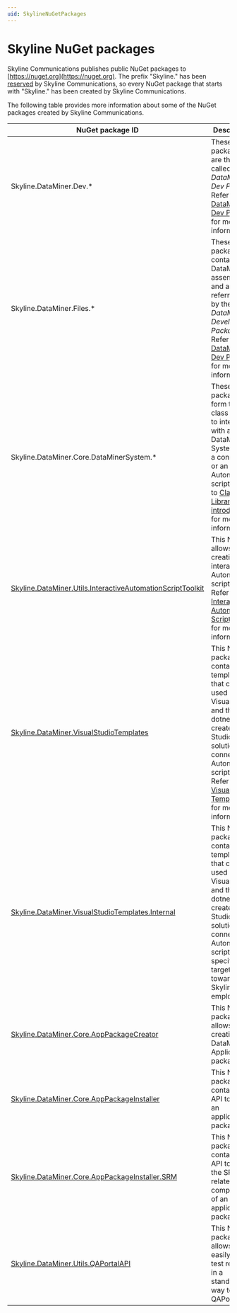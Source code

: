 ```yaml
---
uid: SkylineNuGetPackages
---
```


# Skyline NuGet packages

Skyline Communications publishes public NuGet packages to [https://nuget.org](https://nuget.org). The prefix "Skyline." has been [reserved](https://learn.microsoft.com/en-us/nuget/nuget-org/id-prefix-reservation) by Skyline Communications, so every NuGet package that starts with "Skyline." has been created by Skyline Communications.

The following table provides more information about some of the NuGet packages created by Skyline Communications.

|NuGet package ID|Description  |
|---------|---------|
|Skyline.DataMiner.Dev.*     |These NuGet packages are the so-called *DataMiner Dev Packs*. Refer to [DataMiner Dev Packs](xref:TOODataMinerDevPackages)  for more information.       |
|Skyline.DataMiner.Files.*     |These NuGet packages contain DataMiner assemblies and are referred to by the *DataMiner Development Packages*. Refer to [DataMiner Dev Packs](xref:TOODataMinerDevPackages)  for more information.         |
|Skyline.DataMiner.Core.DataMinerSystem.*     |These NuGet packages form the class library to interact with a DataMiner System from a connector or an Automation script. Refer to [Class Library introduction](xref:ClassLibraryIntroduction) for more information.       |
|[Skyline.DataMiner.Utils.InteractiveAutomationScriptToolkit](https://www.nuget.org/packages/Skyline.DataMiner.Utils.InteractiveAutomationScriptToolkit)     |This NuGet allows the creation of interactive Automation scripts. Refer to [Interactive Automation Script Toolkit](xref:Interactive_Automation_Script_Toolkit) for more information.         |
|[Skyline.DataMiner.VisualStudioTemplates](https://www.nuget.org/packages/Skyline.DataMiner.VisualStudioTemplates)     |This NuGet package contains templates that can be used by Visual Studio and the dotnet CLI to create Visual Studio solutions for connectors, Automation scripts, etc. Refer to [Visual Studio Templates](xref:VisualStudioTemplates)  for more information.         |
|[Skyline.DataMiner.VisualStudioTemplates.Internal](https://www.nuget.org/packages/Skyline.DataMiner.VisualStudioTemplates.Internal)     |This NuGet package contains templates that can be used by Visual Studio and the dotnet CLI to create Visual Studio solutions for connectors, Automation scripts, etc. specifically targeted towards Skyline employees.     |
|[Skyline.DataMiner.Core.AppPackageCreator](https://www.nuget.org/packages/Skyline.DataMiner.Core.AppPackageCreator)     |This NuGet package allows the creation of DataMiner Application packages.         |
|[Skyline.DataMiner.Core.AppPackageInstaller](https://www.nuget.org/packages/Skyline.DataMiner.Core.AppPackageInstaller)     |This NuGet package contains the API to install an application package.         |
|[Skyline.DataMiner.Core.AppPackageInstaller.SRM](https://www.nuget.org/packages/Skyline.DataMiner.Core.AppPackageInstaller.SRM)     |This NuGet package contains the API to install the SRM-related components of an application package.         |
|[Skyline.DataMiner.Utils.QAPortalAPI](https://www.nuget.org/packages/Skyline.DataMiner.Utils.QAPortalAPI)     |This NuGet package allows you to easily push test results in a standardized way to the QAPortal.         |
